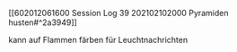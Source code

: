 [[602012061600 Session Log 39 202102102000 Pyramiden husten#^2a3949]]

kann auf Flammen färben für Leuchtnachrichten